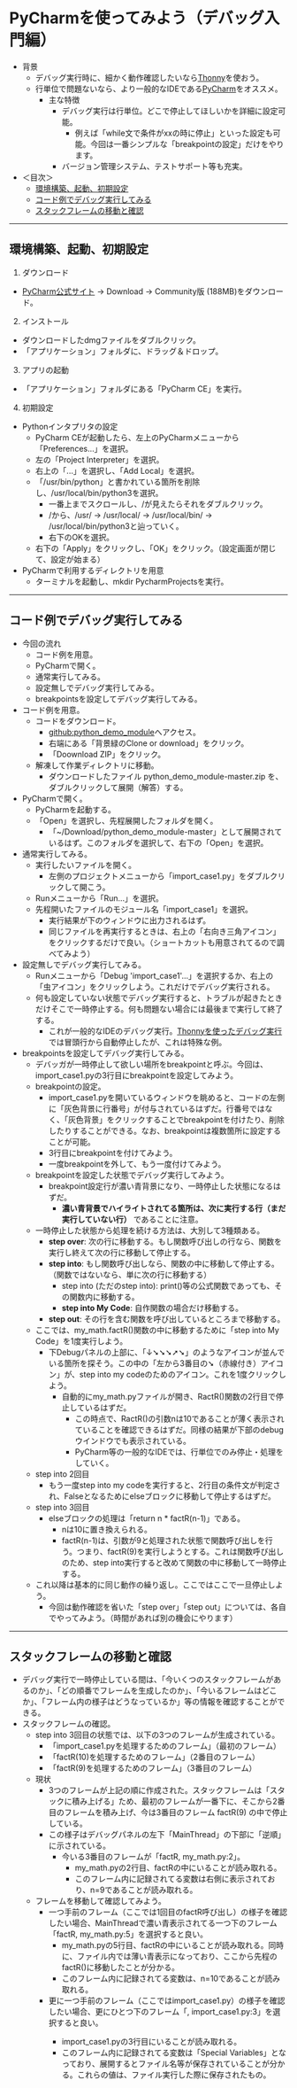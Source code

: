 # PyCharmを使ってみよう（デバッグ入門編）
- 背景
  - デバッグ実行時に、細かく動作確認したいなら[Thonny](https://github.com/naltoma/python_intro/blob/master/IDE-Thonny-Debug.md)を使おう。
  - 行単位で問題ないなら、より一般的なIDEである[PyCharm](https://www.jetbrains.com/pycharm/)をオススメ。
    - 主な特徴
      - デバッグ実行は行単位。どこで停止してほしいかを詳細に設定可能。
        - 例えば「while文で条件がxxの時に停止」といった設定も可能。今回は一番シンプルな「breakpointの設定」だけをやります。
      - バージョン管理システム、テストサポート等も充実。
- ＜目次＞
  - <a href="#init">環境構築、起動、初期設定</a>
  - <a href="#debug">コード例でデバッグ実行してみる</a>
  - <a href="#frame">スタックフレームの移動と確認</a>

<hr>

## <a name="init">環境構築、起動、初期設定</a>
1. ダウンロード
  - [PyCharm公式サイト](https://www.jetbrains.com/pycharm/) -> Download -> Community版 (188MB)をダウンロード。
2. インストール
  - ダウンロードしたdmgファイルをダブルクリック。
  - 「アプリケーション」フォルダに、ドラッグ＆ドロップ。
3. アプリの起動
  - 「アプリケーション」フォルダにある「PyCharm CE」を実行。
4. 初期設定
  - Pythonインタプリタの設定
    - PyCharm CEが起動したら、左上のPyCharmメニューから「Preferences...」を選択。
    - 左の「Project Interpreter」を選択。
    - 右上の「...」を選択し、「Add Local」を選択。
    - 「/usr/bin/python」と書かれている箇所を削除し、/usr/local/bin/python3を選択。
      - 一番上までスクロールし、/が見えたらそれをダブルクリック。
      - /から、/usr/ -> /usr/local/ -> /usr/local/bin/ -> /usr/local/bin/python3と辿っていく。
      - 右下のOKを選択。
    - 右下の「Apply」をクリックし、「OK」をクリック。（設定画面が閉じて、設定が始まる）
  - PyCharmで利用するディレクトリを用意
    - ターミナルを起動し、mkdir PycharmProjectsを実行。

<hr>

## <a name="debug">コード例でデバッグ実行してみる</a>
- 今回の流れ
  - コード例を用意。
  - PyCharmで開く。
  - 通常実行してみる。
  - 設定無しでデバッグ実行してみる。
  - breakpointsを設定してデバッグ実行してみる。
- コード例を用意。
  - コードをダウンロード。  
    - [github:python_demo_module](https://github.com/naltoma/python_demo_module)へアクセス。
    - 右端にある「背景緑のClone or download」をクリック。
    - 「Doownload ZIP」をクリック。
  - 解凍して作業ディレクトリに移動。
    - ダウンロードしたファイル python_demo_module-master.zip を、ダブルクリックして展開（解答）する。
- PyCharmで開く。
  - PyCharmを起動する。
  - 「Open」を選択し、先程展開したフォルダを開く。
    - 「~/Download/python_demo_module-master」として展開されているはず。このフォルダを選択して、右下の「Open」を選択。
- 通常実行してみる。
  - 実行したいファイルを開く。
    - 左側のプロジェクトメニューから「import_case1.py」をダブルクリックして開こう。
  - Runメニューから「Run...」を選択。
  - 先程開いたファイルのモジュール名「import_case1」を選択。
    - 実行結果が下のウィンドウに出力されるはず。
    - 同じファイルを再実行するときは、右上の「右向き三角アイコン」をクリックするだけで良い。（ショートカットも用意されてるので調べてみよう）
- 設定無しでデバッグ実行してみる。
  - Runメニューから「Debug 'import_case1'...」を選択するか、右上の「虫アイコン」をクリックしよう。これだけでデバッグ実行される。
  - 何も設定していない状態でデバッグ実行すると、トラブルが起きたときだけそこで一時停止する。何も問題ない場合には最後まで実行して終了する。
    - これが一般的なIDEのデバッグ実行。[Thonnyを使ったデバッグ実行](https://github.com/naltoma/python_intro/blob/master/IDE-Thonny-Debug.md)では冒頭行から自動停止したが、これは特殊な例。
- breakpointsを設定してデバッグ実行してみる。
  - デバッガが一時停止して欲しい場所をbreakpointと呼ぶ。今回は、import_case1.pyの3行目にbreakpointを設定してみよう。
  - breakpointの設定。
    - import_case1.pyを開いているウィンドウを眺めると、コードの左側に「灰色背景に行番号」が付与されているはずだ。行番号ではなく、「灰色背景」をクリックすることでbreakpointを付けたり、削除したりすることができる。なお、breakpointは複数箇所に設定することが可能。
    - 3行目にbreakpointを付けてみよう。
    - 一度breakpointを外して、もう一度付けてみよう。
  - breakpointを設定した状態でデバッグ実行してみよう。
    - breakpoint設定行が濃い青背景になり、一時停止した状態になるはずだ。
      - **濃い青背景でハイライトされてる箇所は、次に実行する行（まだ実行していない行）** であることに注意。
  - 一時停止した状態から処理を続ける方法は、大別して3種類ある。
    - **step over**: 次の行に移動する。もし関数呼び出しの行なら、関数を実行し終えて次の行に移動して停止する。
    - **step into**: もし関数呼び出しなら、関数の中に移動して停止する。（関数ではないなら、単に次の行に移動する）
      - step into (ただのstep into): print()等の公式関数であっても、その関数内に移動する。
      - **step into My Code**: 自作関数の場合だけ移動する。
    - **step out**: その行を含む関数を呼び出しているところまで移動する。
  - ここでは、my_math.factR()関数の中に移動するために「step into My Code」を1度実行しよう。
    - 下Debugパネルの上部に、「↓➘➘➘➚➘」のようなアイコンが並んでいる箇所を探そう。この中の「左から3番目の➘（赤線付き）アイコン」が、step into my codeのためのアイコン。これを1度クリックしよう。
      - 自動的にmy_math.pyファイルが開き、RactR()関数の2行目で停止しているはずだ。  
        - この時点で、RactR()の引数nは10であることが薄く表示されていることを確認できるはずだ。同様の結果が下部のdebugウインドウでも表示されている。
        - PyCharm等の一般的なIDEでは、行単位でのみ停止・処理をしていく。
  - step into 2回目
    - もう一度step into my codeを実行すると、2行目の条件文が判定され、Falseとなるためにelseブロックに移動して停止するはずだ。
  - step into 3回目
    - elseブロックの処理は「return n * factR(n-1)」である。
      - nは10に置き換えられる。
      - factR(n-1)は、引数が9と処理された状態で関数呼び出しを行う。つまり、factR(9)を実行しようとする。これは関数呼び出しのため、step into実行すると改めて関数の中に移動して一時停止する。
  - これ以降は基本的に同じ動作の繰り返し。ここではここで一旦停止しよう。
    - 今回は動作確認を省いた「step over」「step out」については、各自でやってみよう。（時間があれば別の機会にやります）

<hr>

## <a name="frame">スタックフレームの移動と確認</a>
- デバッグ実行で一時停止している間は、「今いくつのスタックフレームがあるのか」、「どの順番でフレームを生成したのか」、「今いるフレームはどこか」、「フレーム内の様子はどうなっているか」等の情報を確認することができる。
- スタックフレームの確認。
  - step into 3回目の状態では、以下の3つのフレームが生成されている。
    - 「import_case1.pyを処理するためのフレーム」（最初のフレーム）
    - 「factR(10)を処理するためのフレーム」（2番目のフレーム）
    - 「factR(9)を処理するためのフレーム」（3番目のフレーム）
  - 現状
    - 3つのフレームが上記の順に作成された。スタックフレームは「スタックに積み上げる」ため、最初のフレームが一番下に、そこから2番目のフレームを積み上げ、今は3番目のフレーム factR(9) の中で停止している。
    - この様子はデバッグパネルの左下「MainThread」の下部に「逆順」に示されている。
      - 今いる3番目のフレームが「factR, my_math.py:2」。
        - my_math.pyの2行目、factRの中にいることが読み取れる。
        - このフレーム内に記録されてる変数は右側に表示されており、n=9であることが読み取れる。
  - フレームを移動して確認してみよう。
    - 一つ手前のフレーム（ここでは1回目のfactR呼び出し）の様子を確認したい場合、MainThreadで濃い青表示されてる一つ下のフレーム「factR, my_math.py:5」を選択すると良い。
      - my_math.pyの5行目、factRの中にいることが読み取れる。同時に、ファイル内では薄い青表示になっており、ここから先程のfactR()に移動したことが分かる。
      - このフレーム内に記録されてる変数は、n=10であることが読み取れる。
    - 更に一つ手前のフレーム（ここではimport_case1.py）の様子を確認したい場合、更にひとつ下のフレーム「<module>, import_case1.py:3」を選択すると良い。
      - import_case1.pyの3行目にいることが読み取れる。
      - このフレーム内に記録されてる変数は「Special Variables」となっており、展開するとファイル名等が保存されていることが分かる。これらの値は、ファイル実行した際に保存されたもの。
